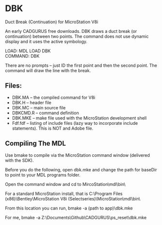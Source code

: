 # DBK
Duct Break (Continuation) for MicroStation V8i
<p>
An early CADGURUS free downloads. DBK draws a duct break (or continuation) between two points. 
The command does not use dynamic display and it uses the active symbology.
</p>

<p>
LOAD: MDL LOAD DBK<br>
COMMAND: DBK<br>
</p>
<p>
There are no prompts – just ID the first point and then the second point. The command will draw the line with the break.
</p>

## Files:
<ul>
<li>DBK.MA – the compiled command for V8i</li>
<li>DBK.H – header file</li>
<li>DBK.MC – main source file</li>
<li>DBKCMD.R – command definition</li>
<li>DBK.MKE – make file used with the MicroStation development shell</li>
<li>Fdf.fdf – listing of include files (lazy way to incorporate include statements). This is NOT and Adobe file.</li>
</ul>

## Compiling The MDL
Use bmake to compile via the MicroStation command window (delivered with the SDK).

Before you do the following, open dbk.mke and change the path for baseDir to point to your MDL programs folder.

Open the command window and cd to MircoStation\mdl\bin\

For a standard MicroStation install, that is C:\Program Files (x86)\Bentley\MicroStation V8i (Selectseries)\MicroStation\mdl\bin\

From this location you can run, bmake -a (path to app)\dbk.mke

For me, bmake -a Z:\Documents\Github\CADGURUS\ps_reset\dbk.mke
